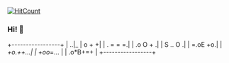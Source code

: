 [![HitCount](https://komarev.com/ghpvc/?username=manudevcode&label=Profile%20views&color=60dae2&style=flat)](https://github.com/anakix)
### Hi! 👋 

+-----------------+
|               ..|_
|            o + +|
|         . = = =.|
|         .o O + .|
|        S .. O  .|
|         =.oE +o.|
|        *+o.++...|
|       +oo*=...  |
|      .o*B+=+    |
+-----------------+
